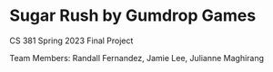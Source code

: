 # Sugar Rush by Gumdrop Games

CS 381 Spring 2023
Final Project

Team Members: Randall Fernandez, Jamie Lee, Julianne Maghirang

